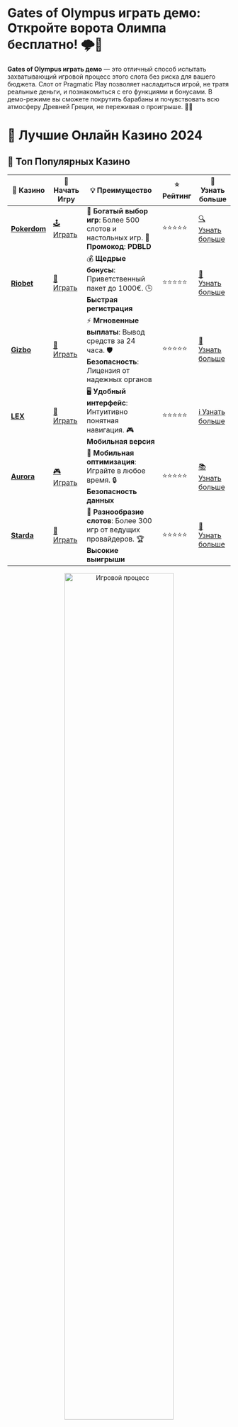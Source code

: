 # **Gates of Olympus играть демо**: Откройте ворота Олимпа бесплатно! 🌩️👑

**Gates of Olympus играть демо** — это отличный способ испытать захватывающий игровой процесс этого слота без риска для вашего бюджета. Слот от Pragmatic Play позволяет насладиться игрой, не тратя реальные деньги, и познакомиться с его функциями и бонусами. В демо-режиме вы сможете покрутить барабаны и почувствовать всю атмосферу Древней Греции, не переживая о проигрыше. 💸🎰

# 🎰 Лучшие Онлайн Казино 2024

## 🌟 Топ Популярных Казино

| 🎲 **Казино** | 🔗 **Начать Игру** | 💡 **Преимущество** | ⭐ **Рейтинг** | 🔗 **Узнать больше** |
|--------------|---------------------|---------------------|----------------|----------------------|
| [**Pokerdom**](https://brandplay.link/4k77v2yx) | [🕹️ Играть](https://brandplay.link/4k77v2yx) | 🎉 **Богатый выбор игр**: Более 500 слотов и настольных игр. 🎁 **Промокод**: **PDBLD** | ⭐⭐⭐⭐⭐ | [🔍 Узнать больше](https://brandplay.link/4k77v2yx) |
| [**Riobet**](https://brandplay.link/7xBLTPyj) | [🎰 Играть](https://brandplay.link/7xBLTPyj) | 💰 **Щедрые бонусы**: Приветственный пакет до 1000€. 🕒 **Быстрая регистрация** | ⭐⭐⭐⭐⭐ | [📖 Узнать больше](https://brandplay.link/7xBLTPyj) |
| [**Gizbo**](https://brandplay.link/bprXw4YV) | [🎲 Играть](https://brandplay.link/bprXw4YV) | ⚡ **Мгновенные выплаты**: Вывод средств за 24 часа. 🛡️ **Безопасность**: Лицензия от надежных органов | ⭐⭐⭐⭐⭐ | [📝 Узнать больше](https://brandplay.link/bprXw4YV) |
| [**LEX**](https://brandplay.link/zW4hdDFV) | [🤑 Играть](https://brandplay.link/zW4hdDFV) | 🖥️ **Удобный интерфейс**: Интуитивно понятная навигация. 🎮 **Мобильная версия** | ⭐⭐⭐⭐⭐ | [ℹ️ Узнать больше](https://brandplay.link/zW4hdDFV) |
| [**Aurora**](https://10trafic-stat2.com/click/668546556bcc6313411604bd/6766/13032/subaccount) | [🎮 Играть](https://10trafic-stat2.com/click/668546556bcc6313411604bd/6766/13032/subaccount) | 📱 **Мобильная оптимизация**: Играйте в любое время. 🔒 **Безопасность данных** | ⭐⭐⭐⭐⭐ | [📚 Узнать больше](https://10trafic-stat2.com/click/668546556bcc6313411604bd/6766/13032/subaccount) |
| [**Starda**](https://brandplay.link/fB7xwRFL) | [🎯 Играть](https://brandplay.link/fB7xwRFL) | 🎰 **Разнообразие слотов**: Более 300 игр от ведущих провайдеров. 🏆 **Высокие выигрыши** | ⭐⭐⭐⭐⭐ | [🔎 Узнать больше](https://brandplay.link/fB7xwRFL) |

<div align="center">
    <img src="https://i.pinimg.com/originals/87/9e/b9/879eb9354dd0699582408b68f2e253b2.gif" alt="Игровой процесс" width="70%">
</div>

## 💎 Лучшие Бонусы и Акции

| 🎲 **Казино** | 🔗 **Начать Игру** | 💡 **Преимущество** | ⭐ **Рейтинг** | 🔗 **Узнать больше** |
|--------------|---------------------|---------------------|----------------|----------------------|
| [**Kometa**](https://brandplay.link/8ZymQJV8) | [🎰 Играть](https://brandplay.link/8ZymQJV8) | 🎁 **Эксклюзивные бонусы**: Регулярные акции и промо. 🔄 **Программы лояльности** | ⭐⭐⭐⭐☆ | [🔍 Узнать больше](https://brandplay.link/8ZymQJV8) |
| [**R7**](https://brandplay.link/bMd3Yjsw) | [🕹️ Играть](https://brandplay.link/bMd3Yjsw) | 🕒 **Круглосуточная поддержка**: Всегда на связи. 💸 **Высокие лимиты** | ⭐⭐⭐⭐☆ | [📖 Узнать больше](https://brandplay.link/bMd3Yjsw) |
| [**7K**](https://brandplay.link/BvQyFShp) | [🎲 Играть](https://brandplay.link/BvQyFShp) | 🌟 **Эксклюзивные бонусы**: Только для VIP игроков. 🎉 **Сезонные акции** | ⭐⭐⭐⭐☆ | [📝 Узнать больше](https://brandplay.link/BvQyFShp) |
| [**Kent**](https://brandplay.link/Fv2WP3js) | [🤑 Играть](https://brandplay.link/Fv2WP3js) | 📈 **Высокий RTP**: Более 98%. 💼 **Профессиональная поддержка** | ⭐⭐⭐⭐☆ | [ℹ️ Узнать больше](https://brandplay.link/Fv2WP3js) |
| [**1Xslots**](https://brandplay.link/hSB1khtr) | [🎮 Играть](https://brandplay.link/hSB1khtr) | 🎉 **Множество акций**: Еженедельные бонусы и турниры. 🛡️ **Безопасность** | ⭐⭐⭐⭐☆ | [📚 Узнать больше](https://brandplay.link/hSB1khtr) |
| [**Gama**](https://brandplay.link/j6NMKsDz) | [🎯 Играть](https://brandplay.link/j6NMKsDz) | 🔍 **Интуитивный интерфейс**: Легкость использования. 🏅 **Престижные турниры** | ⭐⭐⭐⭐☆ | [🔎 Узнать больше](https://brandplay.link/j6NMKsDz) |

<div align="center">
    <img src="https://i.pinimg.com/originals/87/9e/b9/879eb9354dd0699582408b68f2e253b2.gif" alt="Игровой процесс" width="70%">
</div>

## 🚀 Быстрые Выигрыши и Поддержка

| 🎲 **Казино** | 🔗 **Начать Игру** | 💡 **Преимущество** | ⭐ **Рейтинг** | 🔗 **Узнать больше** |
|--------------|---------------------|---------------------|----------------|----------------------|
| [**Onion**](https://brandplay.link/zBGRVpQ9) | [🎰 Играть](https://brandplay.link/zBGRVpQ9) | 🤑 **Низкие ставки**: Идеально для начинающих. 🔄 **Быстрые выводы** | ⭐⭐⭐⭐☆ | [🔍 Узнать больше](https://brandplay.link/zBGRVpQ9) |
| [**Чемпион**](https://temon-gter.cfd/go/lRq?p80412p304504pcc44t17455) | [🕹️ Играть](https://temon-gter.cfd/go/lRq?p80412p304504pcc44t17455) | 🏅 **Лояльная программа**: Награды за активность. 🎁 **Ежемесячные бонусы** | ⭐⭐⭐⭐☆ | [📖 Узнать больше](https://temon-gter.cfd/go/lRq?p80412p304504pcc44t17455) |
| [**Vavada**](https://vavadapartner.pro/?promo=ea5c9275-6854-4505-94fc-95ab18221945-linkb2) | [🎲 Играть](https://vavadapartner.pro/?promo=ea5c9275-6854-4505-94fc-95ab18221945-linkb2) | 🚀 **Быстрая регистрация**: Начните играть мгновенно. 🔐 **Безопасные транзакции** | ⭐⭐⭐⭐☆ | [📝 Узнать больше](https://vavadapartner.pro/?promo=ea5c9275-6854-4505-94fc-95ab18221945-linkb2) |
| [**Friends**](https://gofriends.kim/linkb2) | [🤑 Играть](https://gofriends.kim/linkb2) | 🤝 **Социальные игры**: Играйте с друзьями. 🌐 **Мультиплатформенность** | ⭐⭐⭐⭐☆ | [ℹ️ Узнать больше](https://gofriends.kim/linkb2) |
| [**1WIN**](https://brandplay.link/smXVpBbG) | [🎮 Играть](https://brandplay.link/smXVpBbG) | 🏆 **Спортивные ставки**: Широкий выбор видов спорта. 💵 **Высокие коэффициенты** | ⭐⭐⭐⭐☆ | [📚 Узнать больше](https://brandplay.link/smXVpBbG) |
| [**Drip**](https://drp-ircp01.com/c07e6a3db) | [🎯 Играть](https://drp-ircp01.com/c07e6a3db) | 🌐 **Инновационные игры**: Новейшие игровые технологии. 🛡️ **Высокая безопасность** | ⭐⭐⭐⭐☆ | [🔎 Узнать больше](https://drp-ircp01.com/c07e6a3db) |
| [**JoyCasino**](https://rpc30.call2me.pro/?/ru/registration?apkpop=0&partner=p24970p3291217pc98f) | [🎰 Играть](https://rpc30.call2me.pro/?/ru/registration?apkpop=0&partner=p24970p3291217pc98f) | 🎁 **Приятные бонусы**: Ежедневные акции и подарки. 🕹️ **Разнообразие игр** | ⭐⭐⭐⭐☆ | [🔍 Узнать больше](https://rpc30.call2me.pro/?/ru/registration?apkpop=0&partner=p24970p3291217pc98f) |

<div align="center">
    <img src="https://i.pinimg.com/originals/87/9e/b9/879eb9354dd0699582408b68f2e253b2.gif" alt="Игровой процесс" width="70%">
</div>
---

✨ **Выбирайте лучшее казино для себя и наслаждайтесь игрой! Удачи!** ✨
![Gates of Olympus](https://i.pinimg.com/originals/a9/29/6e/a9296ea1cf6a7c20a985e593451f0323.png)

### Почему стоит попробовать **Gates of Olympus играть демо**? ⚡🎲

1. **Полностью бесплатный режим**  
   Игра в демо-режиме не требует внесения депозита. Вы можете наслаждаться игровым процессом и знакомиться с бонусами без риска для вашего кошелька. Это идеальный способ для новичков освоиться с игрой и понять, как работают её механики.

2. **Познакомьтесь с функциями слота**  
   В демо-версии вы сможете попробовать все функции игры, такие как бесплатные вращения, множители и бонусные символы, без ограничений. Это поможет вам разработать свою собственную стратегию, прежде чем начать играть на реальные деньги.

3. **Безопасность и уверенность**  
   Когда вы играете в демо-режиме, нет риска потерять деньги. Это безопасный способ проверить слот, если вы не уверены в своей удаче или хотите оценить слот перед внесением депозита.

4. **Опыт игры в реальных условиях**  
   Демо-режим полностью имитирует игровой процесс, что позволяет вам почувствовать себя настоящим игроком, вращая барабаны и получая выигрыши, но без финансовых рисков. Это отличная возможность для тренировки и подготовки.

### Как начать играть в **Gates of Olympus демо**? 🎰🎯

1. **Выберите казино с демо-режимом**  
   Для того чтобы начать играть в **Gates of Olympus демо**, просто выберите онлайн-казино, которое предлагает эту игру в бесплатном режиме. Большинство популярных казино предоставляют возможность играть в демо-режиме без регистрации.

2. **Выберите слот и начните играть**  
   После того как выберете слот, просто нажмите на кнопку для начала игры. В демо-режиме вместо реальных денег вам будет предоставлено виртуальное игровое кредитное средство, которое вы будете использовать для ставок.

3. **Изучайте бонусы и возможности**  
   Внимательно следите за функциями бонусных раундов, множителями и другими особенностями, такими как бесплатные спины. Это поможет вам лучше понять, как максимизировать свои выигрыши в реальной игре.

### Особенности игрового автомата **Gates of Olympus** 🌟

1. **Механика "Pay Anywhere"**  
   В **Gates of Olympus** нет стандартных линий выплат. Выигрыши происходят при совпадении символов в любом месте на барабанах. Эта особенность делает игровой процесс более динамичным и увлекательным.

2. **Множители**  
   Множители в игре могут значительно увеличить ваши выигрыши. Они появляются во время бонусных раундов и могут умножать вашу ставку на несколько раз.

3. **Бесплатные вращения**  
   Во время бесплатных вращений все множители увеличиваются, а шансы на крупный выигрыш значительно возрастают. Эти спины активируются, когда на барабанах появляются три и более scatter-символов.

### Плюсы игры в **Gates of Olympus демо** 🌟

- **Безопасность** — нет риска потери реальных денег.
- **Обучение** — отличная возможность освоиться с игровыми механиками и понять, как работают бонусы.
- **Развлечение** — вы можете просто наслаждаться игрой и не беспокоиться о деньгах.
- **Доступность** — демо-игры доступны на большинстве онлайн-платформ.

### Заключение

**Gates of Olympus играть демо** — это идеальный способ познакомиться с этим популярным слотом и насладиться игрой без финансовых рисков. 🌩️💰

Попробуйте демо-режим и узнайте, как множители и бесплатные спины могут привести к крупным выигрышам! Если вам понравится игровой процесс, вы сможете перейти к игре на реальные деньги и испытать удачу в поисках богатства Олимпа! 🏆🎉
